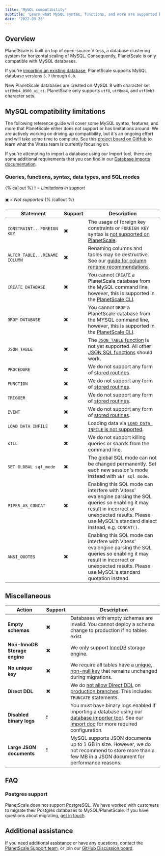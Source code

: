 ```yaml
---
title: 'MySQL compatibility'
subtitle: 'Learn what MySQL syntax, functions, and more are supported by PlanetScale'
date: '2022-09-23'
---
```


## Overview

PlanetScale is built on top of open-source Vitess, a database clustering system for horizontal scaling of MySQL. Consequently, PlanetScale is only compatible with MySQL databases.

If you're [importing an existing database](/docs/imports/database-imports), PlanetScale supports MySQL database versions `5.7` through `8.0`.

New PlanetScale databases are created on MySQL 8 with character set `utf8mb4_0900_ai_ci`. PlanetScale only supports `utf8`, `utf8mb4`, and `utf8mb3` character sets.

## MySQL compatibility limitations

The following reference guide will cover some MySQL syntax, features, and more that PlanetScale either does not support or has limitations around. We are actively working on driving up compatibility, but it's an ongoing effort and will take some time to complete. See this [project board on GitHub](https://github.com/vitessio/vitess/projects/4) to learn what the Vitess team is currently focusing on.

If you're attempting to import a database using our Import tool, there are some additional requirements that you can find in our [Database imports documentation](/docs/imports/database-imports#import-limitations).

### Queries, functions, syntax, data types, and SQL modes

{% callout %}
❗ = _Limitations in support_

✖️ = _Not supported_
{% /callout %}

| Statement                     | Support | Description                                                                                                                                                                                                                                                |
| ----------------------------- | ------- | ---------------------------------------------------------------------------------------------------------------------------------------------------------------------------------------------------------------------------------------------------------- |
| `CONSTRAINT...FOREIGN KEY`    | ✖️      | The usage of foreign key constraints or `FOREIGN KEY` syntax is [not supported on PlanetScale](/docs/learn/operating-without-foreign-key-constraints).                                                                                                     |
| `ALTER TABLE...RENAME COLUMN` | ✖️      | Renaming columns and tables may be destructive. See our [guide for column rename recommendations](/docs/learn/handling-table-and-column-renames).                                                                                                          |
| `CREATE DATABASE`             | ✖️      | You cannot `CREATE` a PlanetScale database from the MySQL command line, however, this is supported in the [PlanetScale CLI](/docs/reference/database).                                                                                                     |
| `DROP DATABASE`               | ✖️      | You cannot `DROP` a PlanetScale database from the MYSQL command line, however, this is supported in the [PlanetScale CLI](/docs/reference/database).                                                                                                       |
| `JSON_TABLE`                  | ✖️      | The [`JSON_TABLE` function](https://dev.mysql.com/doc/refman/8.0/en/json-table-functions.html#function_json-table) is not yet supported. All other [JSON SQL functions](https://dev.mysql.com/doc/refman/8.0/en/json-function-reference.html) should work. |
| `PROCEDURE`                   | ✖️      | We do not support any form of [stored routines](https://dev.mysql.com/doc/refman/8.0/en/stored-routines.html).                                                                                                                                             |
| `FUNCTION`                    | ✖️      | We do not support any form of [stored routines](https://dev.mysql.com/doc/refman/8.0/en/stored-routines.html).                                                                                                                                             |
| `TRIGGER`                     | ✖️      | We do not support any form of [stored routines](https://dev.mysql.com/doc/refman/8.0/en/stored-routines.html).                                                                                                                                             |
| `EVENT`                       | ✖️      | We do not support any form of [stored routines](https://dev.mysql.com/doc/refman/8.0/en/stored-routines.html).                                                                                                                                             |
| `LOAD DATA INFILE`            | ✖️      | Loading data via [`LOAD DATA INFILE` is not supported](https://github.com/vitessio/vitess/issues/2976).                                                                                                                                                    |
| `KILL`                        | ✖️      | We do not support killing queries or shards from the command line.                                                                                                                                                                                         |
| `SET GLOBAL sql_mode`         | ✖️      | The global SQL mode can not be changed permanently. Set each new session's mode instead with `SET sql_mode`.                                                                                                                                               |
| `PIPES_AS_CONCAT`             | ✖️      | Enabling this SQL mode can interfere with Vitess' evalengine parsing the SQL queries so enabling it may result in incorrect or unexpected results. Please use MySQL's standard dialect instead, e.g. `CONCAT()`.                                           |
| `ANSI_QUOTES`                 | ✖️      | Enabling this SQL mode can interfere with Vitess' evalengine parsing the SQL queries so enabling it may result in incorrect or unexpected results. Please use MySQL's standard quotation instead.                                                          |

## Miscellaneous

| Action                        | Support | Description                                                                                                                                                                                                                                     |
| ----------------------------- | ------- | ----------------------------------------------------------------------------------------------------------------------------------------------------------------------------------------------------------------------------------------------- |
| **Empty schemas**             | ✖️      | Databases with empty schemas are invalid. You cannot deploy a schema change to production if no tables exist.                                                                                                                                   |
| **Non-InnoDB Storage engine** | ✖️      | We only support [InnoDB](https://dev.mysql.com/doc/refman/8.0/en/innodb-storage-engine.html) storage engine.                                                                                                                                    |
| **No unique key**             | ✖️      | We require all tables have a [unique, non-null key](/docs/learn/change-single-unique-key) that remains unchanged during migrations.                                                                                                             |
| **Direct DDL**                | ✖️      | We do [not allow Direct DDL](/docs/learn/how-online-schema-change-tools-work) on [production branches](/docs/concepts/branching). This includes `TRUNCATE` statements.                                                                          |
| **Disabled binary logs**      | ❗      | You must have binary logs enabled if importing a database using our [database importer tool](/docs/imports/database-imports). See our [Import doc](/docs/imports/database-imports#server-configuration-issues) for more required configuration. |
| **Large JSON documents**      | ❗      | MySQL supports JSON documents up to 1 GB in size. However, we do not recommend to store more than a few MB in a JSON document for performance reasons.                                                                                          |

## FAQ

### Postgres support

PlanetScale does not support PostgreSQL. We have worked with customers to migrate their Postgres databases to MySQL/PlanetScale. If you have questions about migrating, [get in touch](/contact).

## Additional assistance

If you need additional assistance or have any questions, contact the [PlanetScale Support team](https://support.planetscale.com), or join our [GitHub Discussion board](https://github.com/planetscale/beta/discussions).
